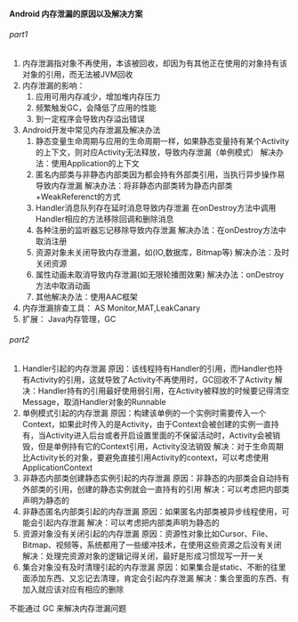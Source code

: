 #### Android 内存泄漏的原因以及解决方案

###### part1

1. 内存泄漏指对象不再使用，本该被回收，却因为有其他正在使用的对象持有该对象的引用，而无法被JVM回收
2. 内存泄漏的影响：
   1. 应用可用内存减少，增加堆内存压力
   2. 频繁触发GC，会降低了应用的性能
   3. 到一定程序会导致内存溢出错误
3. Android开发中常见内存泄漏及解决办法
   1. 静态变量生命周期与应用的生命周期一样，如果静态变量持有某个Activity的上下文，则对应Activity无法释放，导致内存泄漏（单例模式）
      解决办法：使用Application的上下文
   2. 匿名内部类与非静态内部类因为都会持有外部类引用，当执行异步操作易导致内存泄漏
      解决办法：将非静态内部类转为静态内部类+WeakReferenct的方式
   3. Handler消息队列存在延时消息导致内存泄漏
      在onDestroy方法中调用Handler相应的方法移除回调和删除消息
   4. 各种注册的监听器忘记移除导致内存泄漏
      解决办法：在onDestroy方法中取消注册
   5. 资源对象未关闭导致内存泄漏，如(IO,数据库，Bitmap等)
      解决办法：及时关闭资源
   6. 属性动画未取消导致内存泄漏(如无限轮播图效果)
      解决办法：onDestroy方法中取消动画
   7. 其他解决办法：使用AAC框架
4. 内存泄漏排查工具：
   AS Monitor,MAT,LeakCanary
5. 扩展： Java内存管理，GC



###### part2

1. Handler引起的内存泄漏
   原因：该线程持有Handler的引用，而Handler也持有Activity的引用，这就导致了Activity不再使用时，GC回收不了Activity
   解决：Handler持有的引用最好使用弱引用，在Activity被释放的时候要记得清空Message，取消Handler对象的Runnable
2. 单例模式引起的内存泄漏
   原因：构建该单例的一个实例时需要传入一个Context，如果此时传入的是Activity，由于Context会被创建的实例一直持有，当Activity进入后台或者开启设置里面的不保留活动时，Activity会被销毁，但是单例持有它的Context引用，Activity没法销毁
   解决：对于生命周期比Activity长的对象，要避免直接引用Activity的context，可以考虑使用ApplicationContext
3. 非静态内部类创建静态实例引起的内存泄漏
   原因：非静态的内部类会自动持有外部类的引用，创建的静态实例就会一直持有的引用
   解决：可以考虑把内部类声明为静态的
4. 非静态匿名内部类引起的内存泄漏
   原因：如果匿名内部类被异步线程使用，可能会引起内存泄漏
   解决：可以考虑把内部类声明为静态的
5. 资源对象没有关闭引起的内存泄漏
   原因：资源性对象比如Cursor、File、Bitmap、视频等，系统都用了一些缓冲技术，在使用这些资源之后没有关闭
   解决：处理完资源对象的逻辑记得关闭，最好是形成习惯现写一开一关
6. 集合对象没有及时清理引起的内存泄漏
   原因：如果集合是static、不断的往里面添加东西、又忘记去清理，肯定会引起内存泄漏
   解决：集合里面的东西、有加入就应该对应有相应的删除

不能通过 GC 来解决内存泄漏问题